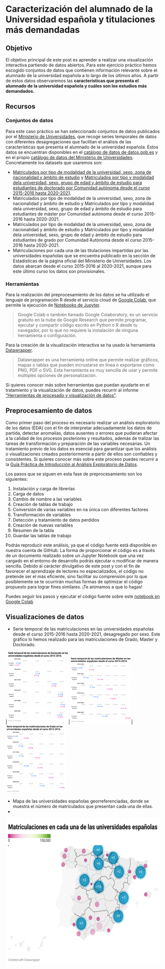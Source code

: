 
# Caracterización del alumnado de la Universidad española y titulaciones más demandadas

## Objetivo

El objetivo principal de este post es aprender a realizar una visualización interactiva partiendo de datos abiertos. Para este ejercicio práctico hemos escogido conjuntos de datos que contienen información relevante sobre el alumnado de la universidad española a lo largo de los últimos años. A partir de estos datos observaremos las **características que presenta el alumnado de la universidad española y cuáles son los estudios más demandados.** 

## Recursos 

### Conjuntos de datos 
Para este caso práctico se han seleccionado conjuntos de datos publicados por el [Ministerio de Universidades](https://www.universidades.gob.es), que recoge series temporales de datos con diferentes desagregaciones que facilitan el análisis de las características que presenta el alumnado de la universidad española. Estos datos se encuentran disponibles en el [catálogo de datos de datos.gob.es](https://datos.gob.es/es/catalogo?_publisher_display_name_limit=0&publisher_display_name=Ministerio+de+Universidades) y en el propio [catálogo de datos del Ministerio de Universidades](https://www.universidades.gob.es/portal/site/universidades/menuitem.a9621cf716a24d251662c810026041a0/?vgnextoid=42d6372673680710VgnVCM1000001d04140aRCRD). Concretamente los datasets que usaremos son: 
-	[Matriculados por tipo de modalidad de la universidad, sexo, zona de nacionalidad y ámbito de estudio](https://datos.gob.es/es/catalogo/e05073401-estudiantes-matriculados-en-doctorado-resultados-por-comunidad-autonoma-matriculados-por-tipo-y-modalidad-de-la-universidad-sexo-zona-de-nacionalidad-y-ambito-de-estudio) y [Matriculados por tipo y modalidad dela universidad, sexo, grupo de edad y ámbito de estudio para estudiantes de doctorado por Comunidad autónoma desde el curso 2015-2016 hasta 2020-2021](https://datos.gob.es/es/catalogo/e05073401-estudiantes-matriculados-en-doctorado-resultados-por-comunidad-autonoma-matriculados-por-tipo-y-modalidad-de-la-universidad-sexo-grupo-de-edad-y-ambito-de-estudio).
-	Matriculados por tipo de modalidad de la universidad, sexo, zona de nacionalidad y ámbito de estudio y Matriculados por tipo y modalidad dela universidad, sexo, grupo de edad y ámbito de estudio para estudiantes de máster por Comunidad autónoma desde el curso 2015-2016 hasta 2020-2021.
-	Matriculados por tipo de modalidad de la universidad, sexo, zona de nacionalidad y ámbito de estudio y Matriculados por tipo y modalidad dela universidad, sexo, grupo de edad y ámbito de estudio para estudiantes de grado por Comunidad Autónoma desde el curso 2015-2016 hasta 2020-2021. 
-	Matriculaciones por cada una de las titulaciones impartidas por las universidades españolas que se encuentra publicado en la sección de Estadísticas de la página oficial del Ministerio de Universidades. Los datos abarcan desde el curso 2015-2016 al 2020-2021, aunque para este último curso los datos son provisionales.     

### Herramientas
Para la realización del preprocesamiento de los datos se ha utilizado el lenguaje de programación R desde el servicio cloud de [Google Colab](https://colab.research.google.com/?hl=es), que permite la ejecución de [Notebooks de Jupyter](https://jupyter.org/). 

> Google Colab o también llamado Google Colaboratory, es un servicio gratuito en la nube de Google Research que permite programar, ejecutar y compartir código escrito en Python o R desde tu navegador, por lo que no requiere la instalación de ninguna herramienta o configuración. 

Para la creación de la visualización interactiva se ha usado la herramienta [Datawrapper](https://www.datawrapper.de/). 

> Datawrapper es una herramienta online que permite realizar gráficos, mapas o tablas que pueden incrustarse en línea o exportarse como PNG, PDF o SVG. Esta herramienta es muy sencilla de usar y permite múltiples opciones de personalización. 

Si quieres conocer más sobre herramientas que puedan ayudarte en el tratamiento y la visualización de datos, puedes recurrir al informe [“Herramientas de procesado y visualización de datos”](https://datos.gob.es/es/documentacion/herramientas-de-procesado-y-visualizacion-de-datos). 


## Preprocesamiento de datos

Como primer paso del proceso es necesario realizar un análisis exploratorio de los datos (EDA) con el fin de interpretar adecuadamente los datos de partida, detectar anomalías, datos ausentes o errores que pudieran afectar a la calidad de los procesos posteriores y resultados, además de tralizar las tareas de transformación y preparación de las variables necesarias. Un tratamiento previo de los datos es esencial para garantizar que los análisis o visualizaciones creados posteriormente a partir de ellos son confiables y consistentes. Si quieres conocer más sobre este proceso puedes recurrir a la [Guía Práctica de Introducción al Análisis Exploratorio de Datos](https://datos.gob.es/es/documentacion/guia-practica-de-introduccion-al-analisis-exploratorio-de-datos). 

Los pasos que se siguen en esta fase de preprocesamiento son los siguientes:

1.   Instalación y carga de librerías
2.   Carga de datos
3.   Cambio de nombre a las variables
4.   Creación de tablas de trabajo
5.   Conversión de varias variables en na única con diferentes factores 
6.   Transformación de variables 
7.   Detección y tratamiento de datos perdidos 
8.   Creación de nuevas variables 
9.   Resumen de la tabla
10.  Guardar las tablas de trabajo 

Podrás reproducir este análisis, ya que el código fuente está disponible en nuestra cuenta de GitHub. La forma de proporcionar el código es a través de un documento realizado sobre un Jupyter Notebook que una vez cargado en el entorno de desarrollo podrás ejecutar o modificar de manera sencilla. Debido al carácter divulgativo de este post y con el fin de favorecer el aprendizaje de lectores no especializados, el código no pretende ser el más eficiente, sino facilitar su comprensión por lo que posiblemente se te ocurrirán muchas formas de optimizar el código propuesto para lograr fines similares. ¡Te animamos a que lo hagas!

Puedes seguir los pasos y ejecutar el código fuente sobre este [notebook en Google Colab](https://colab.research.google.com/github/Admindatosgobes/Laboratorio-de-Datos/blob/main/Visualizaciones/Caracterizaci%C3%B3n%20del%20alumnado%20de%20la%20Universidad%20espa%C3%B1ola%20y%20titulaciones%20m%C3%A1s%20demandadas/C%C3%B3digo/C%C3%B3difo_fuente.IPY)

## Visualizaciones de datos

* Serie temporal de las matriculaciones en las universidades españolas desde el curso 2015-2016 hasta 2020-2021, desagregado por sexo. Este gráfico lo hemos realizado para las matriculaciones de Grado, Master y Doctorado. 

|[![Serie matriculaciones Doctorado](https://github.com/Admindatosgobes/Laboratorio-de-Datos/blob/main/Visualizaciones/Caracterizaci%C3%B3n%20del%20alumnado%20de%20la%20Universidad%20espa%C3%B1ola%20y%20titulaciones%20m%C3%A1s%20demandadas/Imagenes/Serie_doctorado.png)](https://datawrapper.dwcdn.net/PEdj6/1/)|[![Serie matriculaciones Máster](https://github.com/Admindatosgobes/Laboratorio-de-Datos/blob/main/Visualizaciones/Caracterizaci%C3%B3n%20del%20alumnado%20de%20la%20Universidad%20espa%C3%B1ola%20y%20titulaciones%20m%C3%A1s%20demandadas/Imagenes/Serie%20Master.png)](https://datawrapper.dwcdn.net/XDNcL/1/)|[![Serie matriculaciones Grado](https://github.com/Admindatosgobes/Laboratorio-de-Datos/blob/main/Visualizaciones/Caracterizaci%C3%B3n%20del%20alumnado%20de%20la%20Universidad%20espa%C3%B1ola%20y%20titulaciones%20m%C3%A1s%20demandadas/Imagenes/Serie_grado.png)](https://datawrapper.dwcdn.net/tBkIx/1/)

* Mapa de las universidades españolas georreferenciadas, donde se muestra el número de matriculados que presentan cada una de ellas. 
* 
[![Matriculaciones en cada Universidad española](https://github.com/Admindatosgobes/Laboratorio-de-Datos/blob/main/Visualizaciones/Caracterizaci%C3%B3n%20del%20alumnado%20de%20la%20Universidad%20espa%C3%B1ola%20y%20titulaciones%20m%C3%A1s%20demandadas/Imagenes/Matriculaciones_universidades_mapa.png)](https://datawrapper.dwcdn.net/zsX4s/1/)


